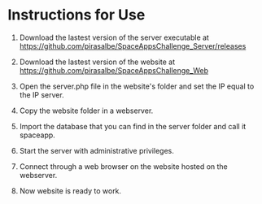 # Instructions for Use

1. Download the lastest version of the server executable at https://github.com/pirasalbe/SpaceAppsChallenge_Server/releases

2. Download the lastest version of the website at https://github.com/pirasalbe/SpaceAppsChallenge_Web

3. Open the server.php file in the website's folder and set the IP equal to the IP server.

4. Copy the website folder in a webserver.

5. Import the database that you can find in the server folder and call it spaceapp.

6. Start the server with administrative privileges.

7. Connect through a web browser on the website hosted on the webserver.

8. Now website is ready to work.
